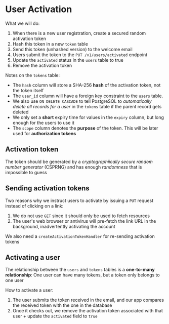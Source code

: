 # User Activation

What we will do:

1. When there is a new user registration, create a secured random activation token
2. Hash this token in a new `token` table
3. Send this token (unhashed version) to the welcome email
4. Users submit the token to the `PUT /v1/users/activated` endpoint
5. Update the `activated` status in the `users` table to true
6. Remove the activation token

Notes on the `tokens` table:

- The `hash` column will store a SHA-256 **hash** of the activation token, not the token itself
- The `user_id` column will have a foreign key constraint to the `users` table.
- We also use `ON DELETE CASCADE` to tell PostgreSQL to _automatically delete all records for a user_ in the `tokens` table if the parent record gets deleted
- We only set a **short** expiry time for values in the `expiry` column, but long enough for the users to use it
- The `scope` column denotes the **purpose** of the token. This will be later used for **authorization tokens**

## Activation token

The token should be generated by a _cryptographiically secure random number generator_ (CSPRNG) and has enough _randomness_ that is impossible to guess

## Sending activation tokens

Two reasons why we instruct users to activate by issuing a `PUT` request instead of clicking on a link:

1. We do not use `GET` since it should only be used to fetch resources
2. The user's web browser or antivirus will pre-fetch the link URL in the background, inadvertently activating the account

We also need a `createActivationTokenHandler` for re-sending activation tokens

## Activating a user

The relationship between the `users` and `tokens` tables is a **one-to-many relationship**: One user can have many tokens, but a token only belongs to one user

How to activate a user:

1. The user submits the token received in the email, and our app compares the received token with the one in the database
2. Once it checks out, we remove the activation token associated with that user + update the `activated` field to `true`
